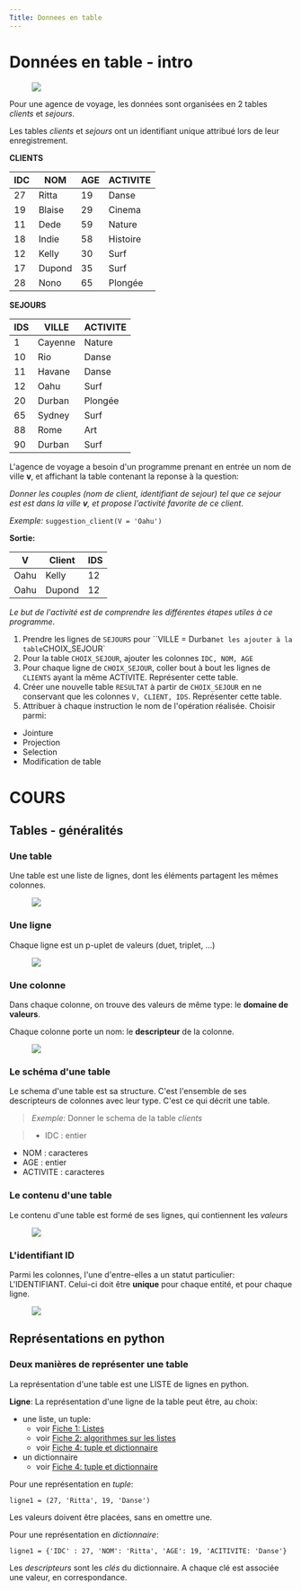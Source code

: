 ```yaml
---
Title: Donnees en table
---
```


# Données en table - intro

<figure>
  <img src="../images/voyage1.png">
</figure>


Pour une agence de voyage, les données sont organisées en 2 tables *clients* et *sejours*.

Les tables *clients* et *sejours* ont un identifiant unique attribué lors de leur enregistrement.

**CLIENTS** 

| IDC | NOM | AGE | ACTIVITE |
|--- |--- |--- |--- |
| 27 | Ritta | 19 | Danse |
| 19 | Blaise | 29 | Cinema |
| 11 | Dede | 59 | Nature |
| 18 |  Indie| 58 | Histoire |
| 12 | Kelly | 30 | Surf |
| 17 | Dupond | 35 | Surf |
| 28 |  Nono | 65 | Plongée | 

**SEJOURS** 

| IDS | VILLE | ACTIVITE |
|--- |--- |--- |
| 1 | Cayenne | Nature |
| 10 | Rio | Danse |
| 11 | Havane | Danse |
| 12 | Oahu | Surf |
| 20 | Durban | Plongée |
| 65 | Sydney | Surf |
| 88 | Rome | Art |
| 90 | Durban | Surf |

L'agence de voyage a besoin d'un programme prenant en entrée un nom de ville **v**, et affichant la table contenant la reponse à la question:

*Donner les couples (nom de client, identifiant de sejour) tel que ce sejour est est dans la ville **v**, et propose l'activité favorite de ce client*.

*Exemple:* ``suggestion_client(V = 'Oahu')``

**Sortie:**

| V | Client | IDS |
|--- |--- |--- |
| Oahu | Kelly | 12 |
| Oahu | Dupond | 12 |

*Le but de l'activité est de comprendre les différentes étapes utiles à ce programme*.

1. Prendre les lignes de `SEJOURS` pour ``VILLE = Durban` et les ajouter à la table `CHOIX_SEJOUR` 
2. Pour la table `CHOIX_SEJOUR`, ajouter les colonnes `IDC, NOM, AGE`
2. Pour chaque ligne de `CHOIX_SEJOUR`, coller bout à bout les lignes de `CLIENTS` ayant la même ACTIVITE. Représenter cette table.
3. Créer une nouvelle table `RESULTAT` à partir de `CHOIX_SEJOUR` en ne conservant que les colonnes `V, CLIENT, IDS`. Représenter cette table.
4. Attribuer à chaque instruction le nom de l'opération réalisée. Choisir parmi: 
  * Jointure
  * Projection
  * Selection
  * Modification de table

# COURS
## Tables - généralités
### Une table
Une table est une liste de lignes, dont les éléments partagent les mêmes colonnes.

<figure>
  <img src="../images/table1.png">
</figure>

### Une ligne
Chaque ligne est un p-uplet de valeurs (duet, triplet, ...)

<figure>
  <img src="../images/table4.png">
</figure>

### Une colonne
Dans chaque colonne, on trouve des valeurs de même type: le **domaine de valeurs**. 

Chaque colonne porte un nom: le **descripteur** de la colonne.

<figure>
  <img src="../images/table2.png">
</figure>

### Le schéma d'une table
Le schema d'une table est sa structure. C'est l'ensemble de ses descripteurs de colonnes avec leur type. C'est ce qui décrit une table.

> *Exemple:* Donner le schema de la table *clients*

> * IDC : entier
* NOM : caracteres
* AGE : entier
* ACTIVITE : caracteres


### Le contenu d'une table
Le contenu d'une table est formé de ses lignes, qui contiennent les *valeurs*

<figure>
  <img src="../images/table3.png">
</figure>



### L'identifiant ID
Parmi les colonnes, l'une d'entre-elles a un statut particulier: L'IDENTIFIANT. Celui-ci doit être **unique** pour chaque entité, et pour chaque ligne.



<figure>
  <img src="../images/table5.png">
</figure>



## Représentations en python
### Deux manières de représenter une table
La représentation d'une table est une LISTE de lignes en python.

**Ligne**: La représentation d'une ligne de la table peut être, au choix:

* une liste, un tuple: 
  * voir [Fiche 1: Listes](/pdf/python/listes1_Fiche.pdf)
  * voir [Fiche 2: algorithmes sur les listes](/pdf/python/listes2_Fiche.pdf)
  * voir [Fiche 4: tuple et dictionnaire](/pdf/python/listes4.pdf)
* un dictionnaire
  * voir [Fiche 4: tuple et dictionnaire](/pdf/python/listes4.pdf)

Pour une représentation en *tuple*:

```
ligne1 = (27, 'Ritta', 19, 'Danse')
```

Les valeurs doivent être placées, sans en omettre une.

Pour une représentation en *dictionnaire*:

```
ligne1 = {'IDC' : 27, 'NOM': 'Ritta', 'AGE': 19, 'ACITIVITE: 'Danse'}
```

Les *descripteurs* sont les *clés* du dictionnaire. A chaque clé est associée une valeur, en correspondance.




